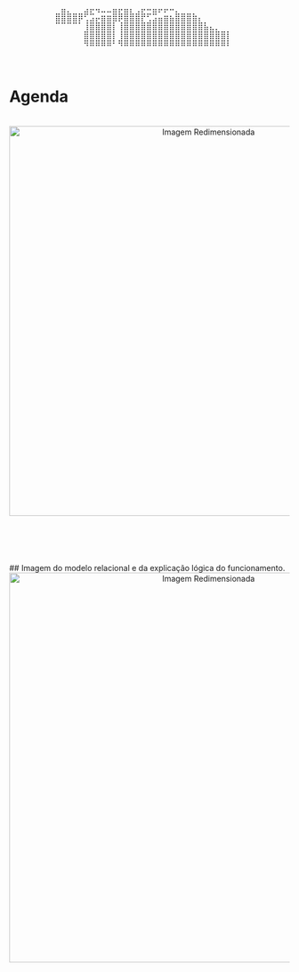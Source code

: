 <pre>
⠀⠀⠀⠀⠀⠀⠀⠀⠀⣤⡀⠀⠀⣠⡤⢤⣀⣀⣤⡤⣤⡄⢀⡤⠤⣤⡤⡤⠤⡀⠀⠀⠀⠀⠀⠀⠀⠀
⠀⠀⠀⠀⠀⠀⠀⠀⣿⣿⣿⣿⡿⢋⣩⡤⣶⣶⣿⡿⣿⣿⣿⡟⢋⣩⣤⣶⣦⣿⣿⣿⣷⡄⠀⠀⠀⠀⠀⠀
⠀⠀⠀⠀⠀⠀⠀⠀⠉⠉⠉⠉⠁⢸⣿⣿⣿⣿⡇⢸⣿⣿⣿⣿⣿⣿⣿⣿⣿⣿⣿⣿⣿⣿⣧⣄⡀⠀⠀⠀⠀⠀⠀
⠀⠀⠀⠀⠀⠀⠀⠀⠀⠀⠀⠀⠀⣿⣿⣿⣿⣿⡇⢸⣿⣿⣿⣿⣿⣿⣿⣿⣿⣿⣿⣿⣿⣿⣿⣿⣿⣿⡇⠀⠀⠀⠀⠀⠀
⠀⠀⠀⠀⠀⠀⠀⠀⠀⠀⠀⠀⠀⠻⠿⠿⠿⠿⠃⠻⠿⠿⠿⠿⠿⠿⠿⠿⠿⠿⠿⠿⠿⠿⠿⠿⠿⠿⠇⠀⠀⠀⠀⠀⠀
</pre>

</br>
<h1> Agenda</h1>


</br>
<div style="text-align: center;">
    <a href="https://postimg.cc/VS21zx24">
        <img src="https://i.postimg.cc/0QyN0xng/52140d88-e193-432c-a911-bc554ff52c4b.jpg" alt="Imagem Redimensionada" style="width: 700px; height: auto;">
    </a>
</div>

</br>
</br>
</br>
</br>
</br>
## Imagem do modelo relacional e da explicação lógica do funcionamento.

<div style="text-align: center;">
    <a href="https://postimg.cc/VS21zx24">
        <img src="https://i.postimg.cc/JhLnPVjt/AGENDA-db-drawio.png" alt="Imagem Redimensionada" style="width: 700px; height: auto;">       
    </a>
</div>

